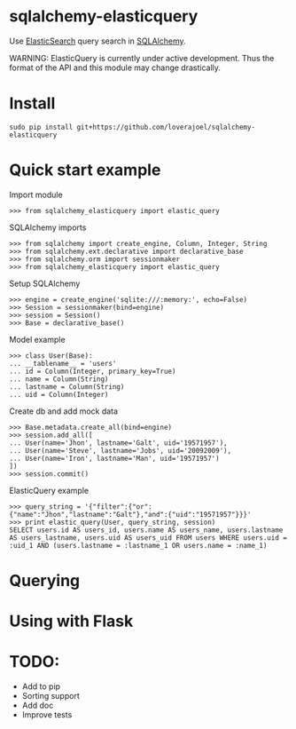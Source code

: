 # sqlalchemy-elasticquery

Use [ElasticSearch](http://www.elasticsearch.org/) query search in [SQLAlchemy](http://www.sqlalchemy.org/).

WARNING: ElasticQuery is currently under active development.  Thus the format of the API and this module may change drastically.

# Install
``` 
sudo pip install git+https://github.com/loverajoel/sqlalchemy-elasticquery 
```
# Quick start example
Import module
``` 
>>> from sqlalchemy_elasticquery import elastic_query
```
SQLAlchemy imports
``` 
>>> from sqlalchemy import create_engine, Column, Integer, String
>>> from sqlalchemy.ext.declarative import declarative_base
>>> from sqlalchemy.orm import sessionmaker
>>> from sqlalchemy_elasticquery import elastic_query
```
Setup SQLAlchemy
```
>>> engine = create_engine('sqlite:///:memory:', echo=False)
>>> Session = sessionmaker(bind=engine)
>>> session = Session()
>>> Base = declarative_base()
```

Model example
```
>>> class User(Base):
... __tablename__ = 'users'
... id = Column(Integer, primary_key=True)
... name = Column(String)
... lastname = Column(String)
... uid = Column(Integer)
```

Create db and add mock data
```
>>> Base.metadata.create_all(bind=engine)
>>> session.add_all([
... User(name='Jhon', lastname='Galt', uid='19571957'),
... User(name='Steve', lastname='Jobs', uid='20092009'),
... User(name='Iron', lastname='Man', uid='19571957')
])
>>> session.commit()
```
ElasticQuery example
```
>>> query_string = '{"filter":{"or":{"name":"Jhon","lastname":"Galt"},"and":{"uid":"19571957"}}}'
>>> print elastic_query(User, query_string, session)
SELECT users.id AS users_id, users.name AS users_name, users.lastname AS users_lastname, users.uid AS users_uid FROM users WHERE users.uid = :uid_1 AND (users.lastname = :lastname_1 OR users.name = :name_1)
```
# Querying

# Using with Flask

# TODO:
 - Add to pip
 - Sorting support
 - Add doc
 - Improve tests